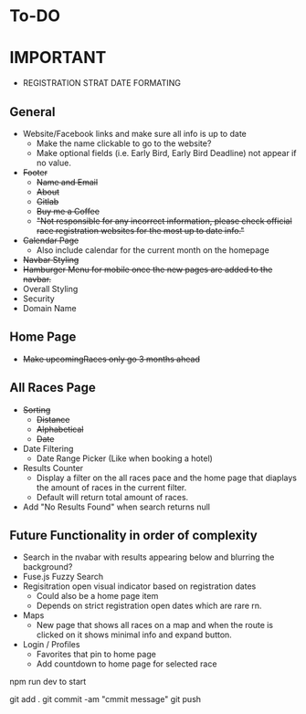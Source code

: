 # To-DO

# IMPORTANT
- REGISTRATION STRAT DATE FORMATING

## General
- Website/Facebook links and make sure all info is up to date
  - Make the name clickable to go to the website?
  - Make optional fields (i.e. Early Bird, Early Bird Deadline) not appear if no value.
- ~~Footer~~
  - ~~Name and Email~~
  - ~~About~~
  - ~~Gitlab~~
  - ~~Buy me a Coffee~~
  - ~~"Not responsible for any incorrect information, please check official race registration websites for the most up to date info."~~
- ~~Calendar Page~~
  - Also include calendar for the current month on the homepage
- ~~Navbar Styling~~
- ~~Hamburger Menu for mobile once the new pages are added to the navbar.~~
- Overall Styling
- Security
- Domain Name

## Home Page
- ~~Make upcomingRaces only go 3 months ahead~~

## All Races Page
- ~~Sorting~~
  - ~~Distance~~
  - ~~Alphabetical~~
  - ~~Date~~
- Date Filtering
    - Date Range Picker (Like when booking a hotel)
- Results Counter
    - Display a filter on the all races pace and the home page that diaplays the amount of races in the current filter.
    - Default will return total amount of races.
- Add "No Results Found" when search returns null

## Future Functionality in order of complexity
- Search in the nvabar with results appearing below and blurring the background?
- Fuse.js Fuzzy Search
- Regisitration open visual indicator based on registration dates
  - Could also be a home page item
  - Depends on strict registration open dates which are rare rn.
- Maps
  - New page that shows all races on a map and when the route is clicked on it shows minimal info and expand button.
- Login / Profiles
  - Favorites that pin to home page
  - Add countdown to home page for selected race


npm run dev to start

git add .
git commit -am "cmmit message"
git push
